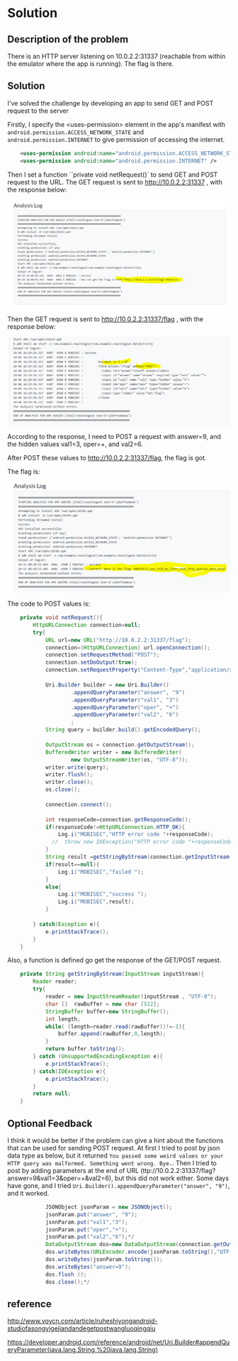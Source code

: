 # Solution

## Description of the problem

There is an HTTP server listening on 10.0.2.2:31337 (reachable from within the emulator where the app is running). The flag is there.

## Solution

I've solved the challenge by developing an app to send GET and POST request to the server

Firstly, I specify the &lt;uses-permission&gt; element in the app's manifest with `android.permission.ACCESS_NETWORK_STATE` and `android.permission.INTERNET` to give permission of accessing the internet.

```xml
    <uses-permission android:name="android.permission.ACCESS_NETWORK_STATE" />
    <uses-permission android:name="android.permission.INTERNET" />
```

Then I set a function ``private void netRequest()` to send GET and POST request to the URL. The GET request is sent to http://10.0.2.2:31337 , with the response below:

<img src="screenshots/reachingout/1.PNG" alt="flag" style="zoom:60%;" />



Then the GET request is sent to http://10.0.2.2:31337/flag , with the response below:

<img src="screenshots/reachingout/2.PNG" alt="flag" style="zoom:60%;" />



According to the response, I need to POST a request with answer=9, and the hidden values val1=3, oper=+, and val2=6.

After POST these values to http://10.0.2.2:31337/flag, the flag is got. 

The flag is:

<img src="screenshots/reachingout/3.PNG" alt="flag" style="zoom:60%;" />



The code to POST values is:

```java
    private void netRequest(){
        HttpURLConnection connection=null;
        try{
            URL url=new URL("http://10.0.2.2:31337/flag");
            connection=(HttpURLConnection) url.openConnection();
            connection.setRequestMethod("POST");
            connection.setDoOutput(true);
            connection.setRequestProperty("Content-Type","application/x-www-form-urlencoded");

            Uri.Builder builder = new Uri.Builder()
                    .appendQueryParameter("answer", "9")
                    .appendQueryParameter("val1", "3")
                    .appendQueryParameter("oper", "+")
                    .appendQueryParameter("val2", "6")
                    ;
            String query = builder.build().getEncodedQuery();

            OutputStream os = connection.getOutputStream();
            BufferedWriter writer = new BufferedWriter(
                    new OutputStreamWriter(os, "UTF-8"));
            writer.write(query);
            writer.flush();
            writer.close();
            os.close();

            connection.connect();

            int responseCode=connection.getResponseCode();
            if(responseCode!=HttpURLConnection.HTTP_OK){
                Log.i("MOBISEC","HTTP error code "+responseCode);
              //  throw new IOException("HTTP error code "+responseCode);
            }
            String result =getStringByStream(connection.getInputStream());
            if(result==null){
                Log.i("MOBISEC","failed ");
            }
            else{
                Log.i("MOBISEC","success ");
                Log.i("MOBISEC",result);
            }

        } catch(Exception e){
            e.printStackTrace();
        }
    }
```



Also, a function is defined go get the response of the GET/POST request.

```java
    private String getStringByStream(InputStream inputStream){
        Reader reader;
        try{
            reader = new InputStreamReader(inputStream , "UTF-8");
            char []  rawBuffer = new char [512];
            StringBuffer buffer=new StringBuffer();
            int length;
            while( (length=reader.read(rawBuffer))!=-1){
                buffer.append(rawBuffer,0,length);
            }
            return buffer.toString();
        } catch (UnsupportedEncodingException e){
            e.printStackTrace();
        } catch(IOException e){
            e.printStackTrace();
        }
        return null;
    }
```




## Optional Feedback

I think it would be better if the problem can give a hint about the functions that can be used for sending POST request. At first I tried to post by json data type as below, but it returned `You passed some weird values or your HTTP query was malformed. Something went wrong. Bye.`. Then I tried to post by adding parameters at the end of URL (ttp://10.0.2.2:31337/flag?answer=9&val1=3&oper=+&val2=6), but this did not work either. Some days have gone, and I tried `Uri.Builder().appendQueryParameter("answer", "9")`, and it worked. 

```java
            JSONObject jsonParam = new JSONObject();
            jsonParam.put("answer", "9");
            jsonParam.put("val1","3");
            jsonParam.put("oper","+");
            jsonParam.put("val2","6");*/
            DataOutputStream dos=new DataOutputStream(connection.getOutputStream());
            dos.writeBytes(URLEncoder.encode(jsonParam.toString(),"UTF-8"));
            dos.writeBytes(jsonParam.toString());
            dos.writeBytes("answer=9");
            dos.flush ();
            dos.close();*/
```

## reference

http://www.voycn.com/article/ruheshiyongandroid-studiofasongyigejiandandegetpostwangluoqingqiu

https://developer.android.com/reference/android/net/Uri.Builder#appendQueryParameter(java.lang.String,%20java.lang.String)
